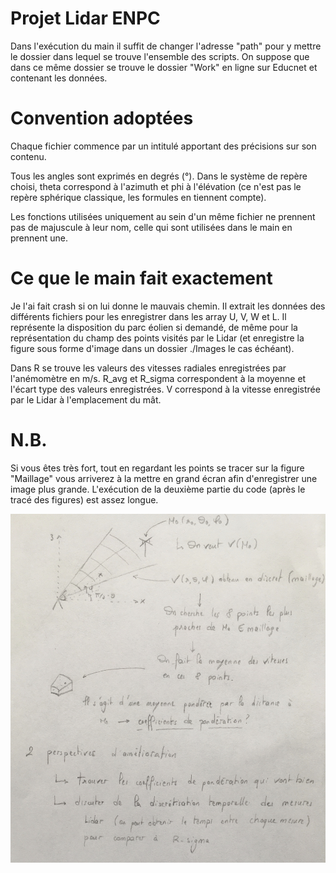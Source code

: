 # Projet Lidar ENPC


Dans l'exécution du main il suffit de changer l'adresse "path" pour y mettre le dossier dans lequel se trouve l'ensemble des scripts.
On suppose que dans ce même dossier se trouve le dossier "Work" en ligne sur Educnet et contenant les données.

# Convention adoptées

Chaque fichier commence par un intitulé apportant des précisions sur son contenu.

Tous les angles sont exprimés en degrés (°).
Dans le système de repère choisi, theta correspond à l'azimuth et phi à l'élévation (ce n'est pas le repère sphérique classique, les formules en tiennent compte).

Les fonctions utilisées uniquement au sein d'un même fichier ne prennent pas de majuscule à leur nom, celle qui sont utilisées dans le main en prennent une.

# Ce que le main fait exactement

Je l'ai fait crash si on lui donne le mauvais chemin.
Il extrait les données des différents fichiers pour les enregistrer dans les array U, V, W et L.
Il représente la disposition du parc éolien si demandé, de même pour la représentation du champ des points visités par le Lidar (et enregistre la figure sous forme d'image dans un dossier ./Images le cas échéant).

Dans R se trouve les valeurs des vitesses radiales enregistrées par l'anémomètre en m/s.
R_avg et R_sigma correspondent à la moyenne et l'écart type des valeurs enregistrées.
V correspond à la vitesse enregistrée par le Lidar à l'emplacement du mât.

# N.B.

Si vous êtes très fort, tout en regardant les points se tracer sur la figure "Maillage" vous arriverez à la mettre en grand écran afin d'enregistrer une image plus grande.
L'exécution de la deuxième partie du code (après le tracé des figures) est assez longue.

![alt text](https://github.com/aubin-tchoi/lidar/blob/master/Explication.jpg)
